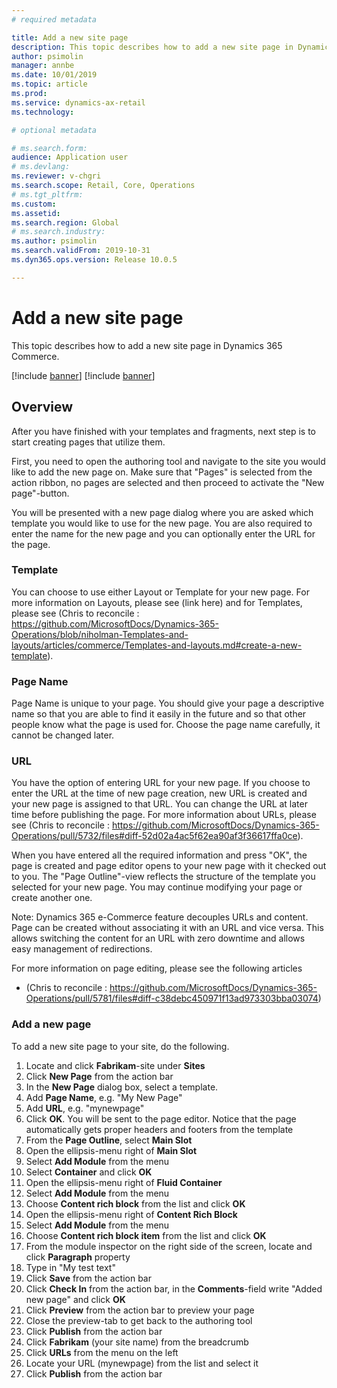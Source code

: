 ```yaml
---
# required metadata

title: Add a new site page
description: This topic describes how to add a new site page in Dynamics 365 Commerce.
author: psimolin
manager: annbe
ms.date: 10/01/2019
ms.topic: article
ms.prod: 
ms.service: dynamics-ax-retail
ms.technology: 

# optional metadata

# ms.search.form: 
audience: Application user
# ms.devlang: 
ms.reviewer: v-chgri
ms.search.scope: Retail, Core, Operations
# ms.tgt_pltfrm: 
ms.custom: 
ms.assetid: 
ms.search.region: Global
# ms.search.industry: 
ms.author: psimolin
ms.search.validFrom: 2019-10-31
ms.dyn365.ops.version: Release 10.0.5

---
```


# Add a new site page

This topic describes how to add a new site page in Dynamics 365 Commerce.

[!include [banner](../includes/preview-banner.md)]
[!include [banner](../includes/banner.md)]

## Overview

After you have finished with your templates and fragments, next step is to start creating pages that utilize them.

First, you need to open the authoring tool and navigate to the site you would like to add the new page on. Make sure that "Pages" is selected from the action ribbon, no pages are selected and then proceed to activate the "New page"-button.

You will be presented with a new page dialog where you are asked which template you would like to use for the new page.  You are also required to enter the name for the new page and you can optionally enter the URL for the page.

### Template
You can choose to use either Layout or Template for your new page. For more information on Layouts, please see (link here) and for Templates, please see (Chris to reconcile : https://github.com/MicrosoftDocs/Dynamics-365-Operations/blob/niholman-Templates-and-layouts/articles/commerce/Templates-and-layouts.md#create-a-new-template).

### Page Name
Page Name is unique to your page. You should give your page a descriptive name so that you are able to find it easily in the future and so that other people know what the page is used for. Choose the page name carefully, it cannot be changed later.

### URL
You have the option of entering URL for your new page. If you choose to enter the URL at the time of new page creation, new URL is created and your new page is assigned to that URL. You can change the URL at later time before publishing the page. For more information about URLs, please see (Chris to reconcile : https://github.com/MicrosoftDocs/Dynamics-365-Operations/pull/5732/files#diff-52d02a4ac5f62ea90af3f36617ffa0ce).

When you have entered all the required information and press "OK", the page is created and page editor opens to your new page with it checked out to you. The "Page Outline"-view reflects the structure of the template you selected for your new page. You may continue modifying your page or create another one.

Note: Dynamics 365 e-Commerce feature decouples URLs and content. Page can be created without associating it with an URL and vice versa. This allows switching the content for an URL with zero downtime and allows easy management of redirections.

For more information on page editing, please see the following articles
- (Chris to reconcile : https://github.com/MicrosoftDocs/Dynamics-365-Operations/pull/5781/files#diff-c38debc450971f13ad973303bba03074)

### Add a new page

To add a new site page to your site, do the following.

1. Locate and click **Fabrikam**-site under **Sites**
1. Click **New Page** from the action bar
1. In the **New Page** dialog box, select a template.
1. Add **Page Name**, e.g. "My New Page"
1. Add **URL**, e.g. "mynewpage"
1. Click **OK**. You will be sent to the page editor. Notice that the page automatically gets proper headers and footers from the template
1. From the **Page Outline**, select **Main Slot**
1. Open the ellipsis-menu right of **Main Slot**
1. Select **Add Module** from the menu
1. Select **Container** and click **OK**
1. Open the ellipsis-menu right of **Fluid Container**
1. Select **Add Module** from the menu
1. Choose **Content rich block** from the list and click **OK**
1. Open the ellipsis-menu right of **Content Rich Block**
1. Select **Add Module** from the menu
1. Choose **Content rich block item** from the list and click **OK**
1. From the module inspector on the right side of the screen, locate and click **Paragraph** property
1. Type in "My test text"
1. Click **Save** from the action bar
1. Click **Check In** from the action bar, in the **Comments**-field write "Added new page" and click **OK**
1. Click **Preview** from the action bar to preview your page
1. Close the preview-tab to get back to the authoring tool
1. Click **Publish** from the action bar
1. Click **Fabrikam** (your site name) from the breadcrumb
1. Click **URLs** from the menu on the left
1. Locate your URL (mynewpage) from the list and select it
1. Click **Publish** from the action bar


